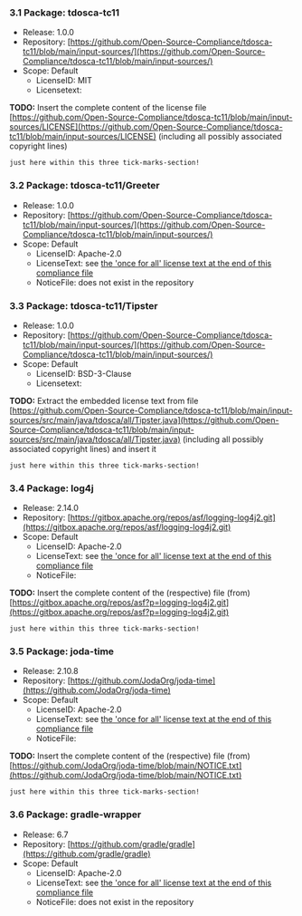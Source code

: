 
<a name="tdosca-tc11"></a>
### 3.1 Package: tdosca-tc11
- Release: 1.0.0
- Repository: [https://github.com/Open-Source-Compliance/tdosca-tc11/blob/main/input-sources/](https://github.com/Open-Source-Compliance/tdosca-tc11/blob/main/input-sources/)
- Scope: Default
  - LicenseID: MIT
  - Licensetext:

**TODO:** Insert the complete content of the license file
[https://github.com/Open-Source-Compliance/tdosca-tc11/blob/main/input-sources/LICENSE](https://github.com/Open-Source-Compliance/tdosca-tc11/blob/main/input-sources/LICENSE)
(including all possibly associated copyright lines)
```
just here within this three tick-marks-section!
```
<a name="tdosca-tc11/greeter"></a>
### 3.2 Package: tdosca-tc11/Greeter
- Release: 1.0.0
- Repository: [https://github.com/Open-Source-Compliance/tdosca-tc11/blob/main/input-sources/](https://github.com/Open-Source-Compliance/tdosca-tc11/blob/main/input-sources/)
- Scope: Default
  - LicenseID: Apache-2.0
  - LicenseText: see [the 'once for all' license text at the end of this compliance file](#Apache-2.0)
  - NoticeFile: does not exist in the repository

<a name="tdosca-tc11/tipster"></a>
### 3.3 Package: tdosca-tc11/Tipster
- Release: 1.0.0
- Repository: [https://github.com/Open-Source-Compliance/tdosca-tc11/blob/main/input-sources/](https://github.com/Open-Source-Compliance/tdosca-tc11/blob/main/input-sources/)
- Scope: Default
  - LicenseID: BSD-3-Clause
  - Licensetext:

**TODO:** Extract the embedded license text from file
[https://github.com/Open-Source-Compliance/tdosca-tc11/blob/main/input-sources/src/main/java/tdosca/all/Tipster.java](https://github.com/Open-Source-Compliance/tdosca-tc11/blob/main/input-sources/src/main/java/tdosca/all/Tipster.java)
(including all possibly associated copyright lines)
and insert it
```
just here within this three tick-marks-section!
```
<a name="log4j"></a>
### 3.4 Package: log4j
- Release: 2.14.0
- Repository: [https://gitbox.apache.org/repos/asf/logging-log4j2.git](https://gitbox.apache.org/repos/asf/logging-log4j2.git)
- Scope: Default
  - LicenseID: Apache-2.0
  - LicenseText: see [the 'once for all' license text at the end of this compliance file](#Apache-2.0)
  - NoticeFile:

**TODO:** Insert the complete content of the (respective) file (from)
[https://gitbox.apache.org/repos/asf?p=logging-log4j2.git](https://gitbox.apache.org/repos/asf?p=logging-log4j2.git)
```
just here within this three tick-marks-section!
```
<a name="joda-time"></a>
### 3.5 Package: joda-time
- Release: 2.10.8
- Repository: [https://github.com/JodaOrg/joda-time](https://github.com/JodaOrg/joda-time)
- Scope: Default
  - LicenseID: Apache-2.0
  - LicenseText: see [the 'once for all' license text at the end of this compliance file](#Apache-2.0)
  - NoticeFile:

**TODO:** Insert the complete content of the (respective) file (from)
[https://github.com/JodaOrg/joda-time/blob/main/NOTICE.txt](https://github.com/JodaOrg/joda-time/blob/main/NOTICE.txt)
```
just here within this three tick-marks-section!
```
<a name="gradle-wrapper"></a>
### 3.6 Package: gradle-wrapper
- Release: 6.7
- Repository: [https://github.com/gradle/gradle](https://github.com/gradle/gradle)
- Scope: Default
  - LicenseID: Apache-2.0
  - LicenseText: see [the 'once for all' license text at the end of this compliance file](#Apache-2.0)
  - NoticeFile: does not exist in the repository

